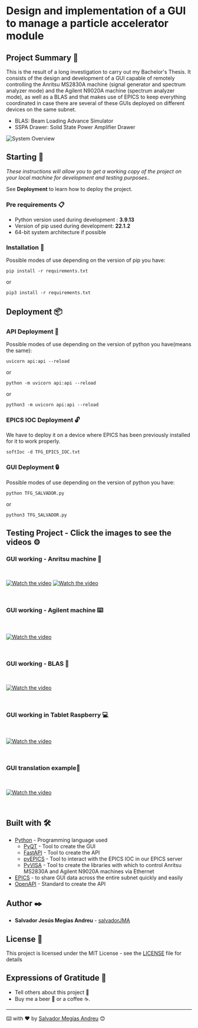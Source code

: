 # Design and implementation of a GUI to manage a particle accelerator module


## Project Summary 📃

This is the result of a long investigation to carry out my Bachelor's Thesis. It consists of the design and development of a GUI capable of remotely controlling the Anritsu MS2830A machine (signal generator and spectrum analyzer mode) and the Agilent N9020A machine (spectrum analyzer mode), as well as a BLAS and that makes use of EPICS to keep everything coordinated in case there are several of these GUIs deployed on different devices on the same subnet.

* BLAS: Beam Loading Advance Simulator
* SSPA Drawer: Solid State Power Amplifier Drawer

![System Overview](img/SYSTEM.png "System Overview")

## Starting 🚀

_These instructions will allow you to get a working copy of the project on your local machine for development and testing purposes.._

See **Deployment** to learn how to deploy the project.


### Pre requirements 📋

* Python version used during development : **3.9.13**
* Version of pip used during development: **22.1.2**
* 64-bit system architecture if possible


### Installation 🔧

Possible modes of use depending on the version of pip you have:

```
pip install -r requirements.txt
```

or
```
pip3 install -r requirements.txt
```


## Deployment 📦

### API Deployment 🔑

Possible modes of use depending on the version of python you have(means the same):

```
uvicorn api:api --reload
```

or
```
python -m uvicorn api:api --reload
```
or
```
python3 -m uvicorn api:api --reload
```

### EPICS IOC Deployment 🔓

We have to deploy it on a device where EPICS has been previously installed for it to work properly.

```
softIoc -d TFG_EPICS_IOC.txt
```

### GUI Deployment 🔒

Possible modes of use depending on the version of python you have:

```
python TFG_SALVADOR.py
```
or
```
python3 TFG_SALVADOR.py
```




## Testing Project - Click the images to see the videos ⚙️

### GUI working - Anritsu machine 🔩

<br>

[![Watch the video](https://img.youtube.com/vi/EyJyEqjn67A/hqdefault.jpg)](https://youtu.be/EyJyEqjn67A)           [![Watch the video](https://img.youtube.com/vi/PJkaKhMkvzs/hqdefault.jpg)](https://youtu.be/PJkaKhMkvzs) 

<br>


### GUI working - Agilent machine ⌨️

<br>

[![Watch the video](https://img.youtube.com/vi/OBzyULWWtBo/hqdefault.jpg)](https://youtu.be/OBzyULWWtBo)

<br>

### GUI working - BLAS 🔧

<br>

[![Watch the video](https://img.youtube.com/vi/F3Cda97Ct-Y/hqdefault.jpg)](https://youtu.be/F3Cda97Ct-Y)

<br>


### GUI working in Tablet Raspberry 💻

<br>

[![Watch the video](https://img.youtube.com/vi/_QuZN7sVWnI/hqdefault.jpg)](https://youtu.be/_QuZN7sVWnI)

<br>



### GUI translation example📢

<br>

[![Watch the video](https://img.youtube.com/vi/pacES_BvcD0/hqdefault.jpg)](https://youtu.be/pacES_BvcD0)

<br>


## Built with 🛠️


* [Python](https://www.python.org/) - Programming language used
    * [PyQT](https://pythonpyqt.com/what-is-pyqt/) - Tool to create the GUI
    * [FastAPI](https://fastapi.tiangolo.com/) - Tool to create the API
    * [pyEPICS](https://pyepics.github.io/pyepics/overview.html) - Tool to interact with the EPICS IOC in our EPICS server
    * [PyVISA](https://pyvisa.readthedocs.io/en/latest/) - Tool to create the libraries with which to control Anritsu MS2830A and Agilent N9020A machines via Ethernet
* [EPICS](https://epics-controls.org/) - to share GUI data across the entire subnet quickly and easily
* [OpenAPI](https://www.openapis.org/) - Standard to create the API

## Author ✒️

* **Salvador Jesús Megías Andreu** - [salvadorJMA](https://github.com/salvadorJMA)


## License 📄

This project is licensed under the MIT License - see the [LICENSE](LICENSE.md) file for details

## Expressions of Gratitude 🎁

* Tell others about this project 📢
* Buy me a beer 🍺 or a coffee ☕. 




---
⌨️ with ❤️ by [Salvador Megías Andreu](https://github.com/salvadorJMA) 😊
